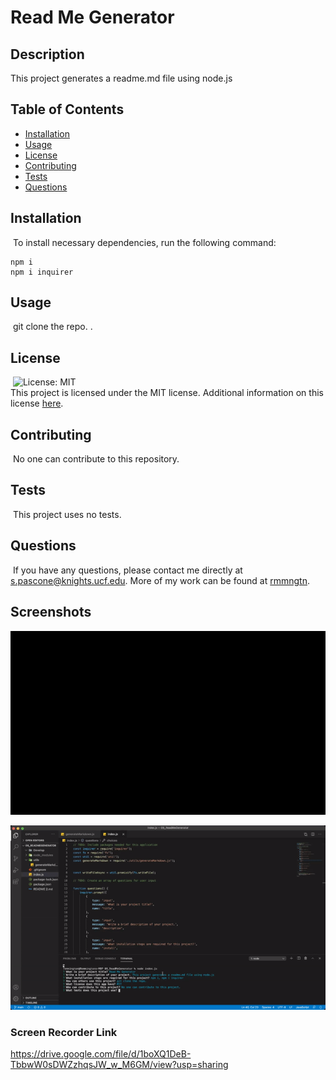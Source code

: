 # Read Me Generator
 
   

## Description
​This project generates a readme.md file using node.js 

## Table of Contents 

* [Installation](#installation)
​
* [Usage](#usage)
​
* [License](#license)
​
* [Contributing](#contributing)
​
* [Tests](#tests)
​
* [Questions](#questions)
​
## Installation
​
To install necessary dependencies, run the following command:
```
npm i 
npm i inquirer
```

## Usage
​
git clone the repo. . 
​
​
## License
  ​
![License: MIT](https://img.shields.io/badge/License-MIT-yellow.svg)
<br>
This project is licensed under the MIT license. 
Additional information on this license [here](MIT).
  
## Contributing
​
No one can contribute to this repository. 
​
## Tests
​
This project uses no tests. 
​
## Questions
​
If you have any questions, please contact me directly at s.pascone@knights.ucf.edu.
More of my work can be found at [rmmngtn](https://github.com/rmmngtn).

## Screenshots

![screenshot1](./Images/screenshot1_09.gif)

![screenshot2](./Images/screenshot2_09.gif)


### Screen Recorder Link
<https://drive.google.com/file/d/1boXQ1DeB-TbbwW0sDWZzhqsJW_w_M6GM/view?usp=sharing>



  